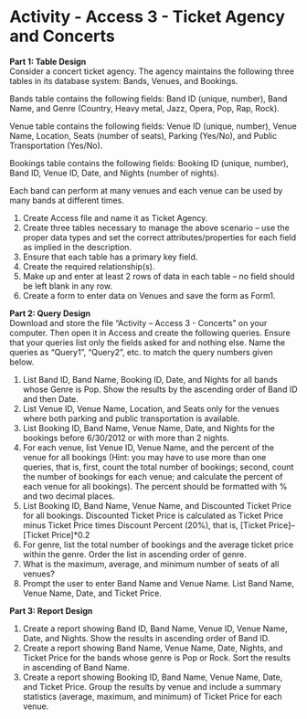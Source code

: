 # Activity - Access 3 - Ticket Agency and Concerts
**Part 1: Table Design**<br>
Consider a concert ticket agency. The agency maintains the following three tables in its database system: Bands, Venues, and Bookings.

Bands table contains the following fields: Band ID (unique, number), Band Name, and Genre (Country, Heavy metal, Jazz, Opera, Pop, Rap, Rock). 

Venue table contains the following fields: Venue ID (unique, number), Venue Name, Location, Seats (number of seats), Parking (Yes/No), and Public Transportation (Yes/No).

Bookings table contains the following fields: Booking ID (unique, number), Band ID, Venue ID, Date, and Nights (number of nights).

Each band can perform at many venues and each venue can be used by many bands at different times.
1.	Create Access file and name it as Ticket Agency.
2.	Create three tables necessary to manage the above scenario – use the proper data types and set the correct attributes/properties for each field as implied in the description. 
3.	Ensure that each table has a primary key field.
4.	Create the required relationship(s).
5.	Make up and enter at least 2 rows of data in each table – no field should be left blank in any row.
6.	Create a form to enter data on Venues and save the form as Form1.

**Part 2: Query Design**<br>
Download and store the file “Activity – Access 3 - Concerts” on your computer. Then open it in Access and create the following queries. Ensure that your queries list only the fields asked for and nothing else. Name the queries as “Query1”, “Query2”, etc. to match the query numbers given below.
1.	List Band ID, Band Name, Booking ID, Date, and Nights for all bands whose Genre is Pop. Show the results by the ascending order of Band ID and then Date.
2.	List Venue ID, Venue Name, Location, and Seats only for the venues where both parking and public transportation is available.
3.	List Booking ID, Band Name, Venue Name, Date, and Nights for the bookings before 6/30/2012 or with more than 2 nights.
4.	For each venue, list Venue ID, Venue Name, and the percent of the venue for all bookings (Hint: you may have to use more than one queries, that is, first, count the total number of bookings; second, count the number of bookings for each venue; and calculate the percent of each venue for all bookings). The percent should be formatted with % and two decimal places.
5.	List Booking ID, Band Name, Venue Name, and Discounted Ticket Price for all bookings. Discounted Ticket Price is calculated as Ticket Price minus Ticket Price times Discount Percent (20%), that is, [Ticket Price]–[Ticket Price]*0.2
6.	For genre, list the total number of bookings and the average ticket price within the genre. Order the list in ascending order of genre.
7.	What is the maximum, average, and minimum number of seats of all venues?
8.	Prompt the user to enter Band Name and Venue Name. List Band Name, Venue Name, Date, and Ticket Price.

**Part 3: Report Design**
1.	Create a report showing Band ID, Band Name, Venue ID, Venue Name, Date, and Nights. Show the results in ascending order of Band ID.
2.	Create a report showing Band Name, Venue Name, Date, Nights, and Ticket Price for the bands whose genre is Pop or Rock. Sort the results in ascending of Band Name.
3.	Create a report showing Booking ID, Band Name, Venue Name, Date, and Ticket Price. Group the results by venue and include a summary statistics (average, maximum, and minimum) of Ticket Price for each venue.

